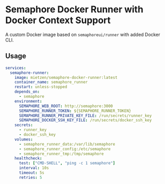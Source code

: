 # Semaphore Docker Runner with Docker Context Support

A custom Docker image based on `semaphoreui/runner` with added Docker CLI.

## Usage

```yaml
services:
  semaphore-runner:
    image: mietzen/semaphore-docker-runner:latest
    container_name: semaphore_runner
    restart: unless-stopped
    depends_on:
      - semaphore
    environment:
      SEMAPHORE_WEB_ROOT: http://semaphore:3000
      SEMAPHORE_RUNNER_TOKEN: ${SEMAPHORE_RUNNER_TOKEN}
      SEMAPHORE_RUNNER_PRIVATE_KEY_FILE: /run/secrets/runner_key
      SEMAPHORE_DOCKER_SSH_KEY_FILE: /run/secrets/docker_ssh_key
    secrets:
      - runner_key
      - docker_ssh_key
    volumes:
      - semaphore_runner_data:/var/lib/semaphore
      - semaphore_runner_config:/etc/semaphore
      - semaphore_runner_tmp:/tmp/semaphore
    healthcheck:
      test: ["CMD-SHELL", "ping -c 1 semaphore"]
      interval: 10s
      timeout: 5s
      retries: 5
```
